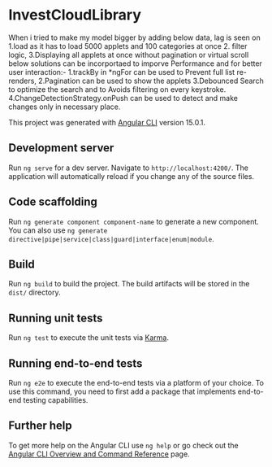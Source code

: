 # InvestCloudLibrary
 <!-- Performance Considerations -->
 When i tried to make my model bigger by adding below data, lag is seen on
    1.load as it has to load 5000 applets and 100 categories at once
    2. filter logic,
    3.Displaying all applets at once without pagination or virtual scroll
below solutions can be incorportaed to imporve Performance and for better user interaction:-
    1.trackBy in *ngFor can be used to Prevent full list re-renders,
    2.Pagination can be used to show the applets
    3.Debounced Search to optimize the search and to Avoids filtering on every keystroke.
    4.ChangeDetectionStrategy.onPush can be used to detect and make changes only in necessary place.

This project was generated with [Angular CLI](https://github.com/angular/angular-cli) version 15.0.1.

## Development server

Run `ng serve` for a dev server. Navigate to `http://localhost:4200/`. The application will automatically reload if you change any of the source files.

## Code scaffolding

Run `ng generate component component-name` to generate a new component. You can also use `ng generate directive|pipe|service|class|guard|interface|enum|module`.

## Build

Run `ng build` to build the project. The build artifacts will be stored in the `dist/` directory.

## Running unit tests

Run `ng test` to execute the unit tests via [Karma](https://karma-runner.github.io).

## Running end-to-end tests

Run `ng e2e` to execute the end-to-end tests via a platform of your choice. To use this command, you need to first add a package that implements end-to-end testing capabilities.

## Further help

To get more help on the Angular CLI use `ng help` or go check out the [Angular CLI Overview and Command Reference](https://angular.io/cli) page.
